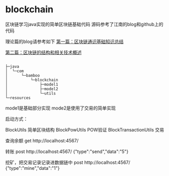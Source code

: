 ﻿# blockchain
区块链学习java实现的简单区块链基础代码
源码参考了江南的blog和github上的代码

理论篇的blog请参考如下
[第一篇：区块链通识基础知识总结](https://blog.csdn.net/zjcjava/article/details/80933057)

[第二篇：区块链的结构和相关技术概述](https://blog.csdn.net/zjcjava/article/details/80950749)


```

├─java
│  └─com
│      └─bamboo
│          └─blockchain
│              ├─model1
│              ├─model2
│              └─utils
└─resources
```
mode1是基础部分实现
mode2是使用了交易的简单实现



启动方式：

BlockUtils 简单区块结构
BlockPowUtils POW验证
BlockTransactionUtils 交易

查询余额
get http://localhost:4567/


转账
post http://localhost:4567/
{"type":"send","data":"5"}

挖矿，把交易记录记录进数据链中
post http://localhost:4567/
{"type":"mine","data":"1"}

